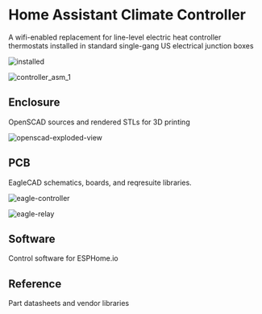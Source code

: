 # Home Assistant Climate Controller

A wifi-enabled replacement for line-level electric heat controller thermostats installed in standard single-gang US electrical junction boxes



![installed](/home/growlph/Projects/Climate_Controller/installed.jpg)

![controller_asm_1](/home/growlph/Projects/Climate_Controller/controller_asm_1.jpg)



## Enclosure

OpenSCAD sources and rendered STLs for 3D printing

![openscad-exploded-view](/home/growlph/Projects/Climate_Controller/openscad-exploded-view.png)

## PCB

EagleCAD schematics, boards, and reqresuite libraries.

![eagle-controller](/home/growlph/Projects/Climate_Controller/eagle-controller.png)

![eagle-relay](/home/growlph/Projects/Climate_Controller/eagle-relay.png)

## Software

Control software for ESPHome.io

## Reference

Part datasheets and vendor libraries